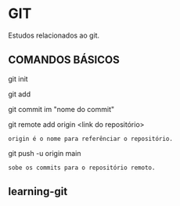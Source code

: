 # GIT 
Estudos relacionados ao git.

## COMANDOS BÁSICOS

git init 

git add 

git commit im "nome do commit"

git remote add origin <link do repositório>
	
	origin é o nome para referênciar o repositório.

git push -u origin main
	
	sobe os commits para o repositório remoto.

## learning-git
